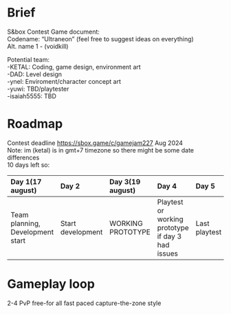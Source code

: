 # Brief

S\&box Contest Game document:  
Codename: “Ultraneon” (feel free to suggest ideas on everything)  
Alt. name 1 \- (voidkill)

Potential team:  
\-KETAL: Coding, game design, environment art  
\-DAD: Level design  
\-ynel: Enviroment/character concept art  
\-yuwi: TBD/playtester  
\-isaiah5555: TBD

# Roadmap

Contest deadline https://sbox.game/c/gamejam227 Aug 2024  
Note: im (ketal) is in gmt+7 timezone so there might be some date differences  
10 days left so:

| Day 1(17 august) | Day 2 | Day 3(19 august) | Day 4 | Day 5 | Day 6 | Day 7 | day  8 | Day 9 | Day 10 |
| :---- | :---- | :---- | :---- | :---- | :---- | :---- | :---- | :---- | :---- |
| Team planning, Development start | Start development | WORKING PROTOTYPE | Playtest or working prototype if day 3 had issues | Last playtest | Start polishing | UI, Music | TBD | Release | Media/presentation/hotfixes |

# Gameplay loop

2-4 PvP free-for all fast paced capture-the-zone style

